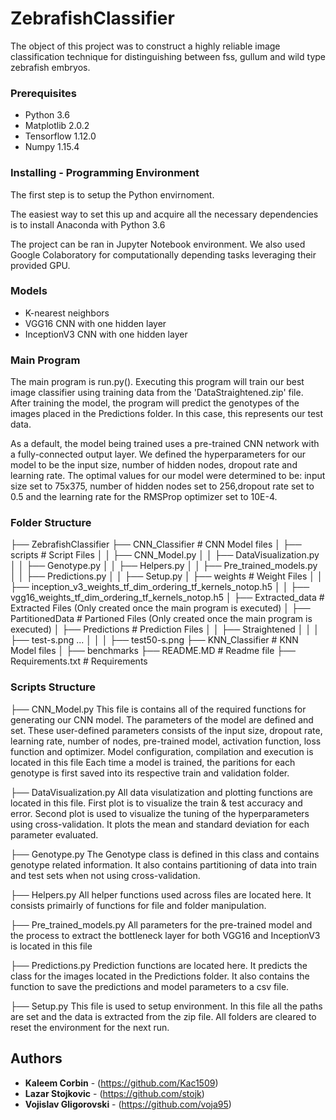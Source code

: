 # ZebrafishClassifier

The object of this project was to construct a highly reliable image classification technique
for distinguishing between fss, gullum and wild type zebrafish embryos.

### Prerequisites

- Python 3.6
- Matplotlib 2.0.2
- Tensorflow 1.12.0
- Numpy 1.15.4


### Installing - Programming Environment

The first step is to setup the Python envirnoment.

The easiest way to set this up and acquire all the necessary dependencies is to install Anaconda
with Python 3.6

The project can be ran in Jupyter Notebook environment. We also used Google Colaboratory for 
computationally depending tasks leveraging their provided GPU. 


### Models

- K-nearest neighbors
- VGG16 CNN with one hidden layer
- InceptionV3 CNN with one hidden layer

### Main Program
The main program is run.py(). Executing this program will train our best image classifier using
training data from the 'DataStraightened.zip' file. After training the model, the program will 
predict the genotypes of the images placed in the Predictions folder. In this case, this represents
our test data.

As a default, the model being trained uses a pre-trained CNN network with a fully-connected output
layer. We defined the hyperparameters for our model to be the input size, number of hidden nodes, 
dropout rate and learning rate. The optimal values for our model were determined to be: input size
set to 75x375, number of hidden nodes set to 256,dropout rate set to 0.5 and the learning rate for
the RMSProp optimizer set to 10E-4.



### Folder Structure
├── ZebrafishClassifier
  ├── CNN_Classifier                    # CNN Model files 
  │   ├── scripts                       # Script Files
  │   │   ├── CNN_Model.py
  │   │   ├── DataVisualization.py
  │   │   ├── Genotype.py
  │   │   ├── Helpers.py
  │   │   ├── Pre_trained_models.py
  │   │   ├── Predictions.py
  │   │   ├── Setup.py
  │   ├── weights                       # Weight Files
  │   │   ├── inception_v3_weights_tf_dim_ordering_tf_kernels_notop.h5
  │   │   ├── vgg16_weights_tf_dim_ordering_tf_kernels_notop.h5
  │   ├── Extracted_data                # Extracted Files (Only created once the main program is executed)
  │   ├── PartitionedData               # Partioned Files (Only created once the main program is executed)
  │   ├── Predictions                   # Prediction Files
  │   │   ├── Straightened
  │   │   │   ├── test-s.png
       ...
  │   │   │   ├── test50-s.png 
  ├── KNN_Classifier                    # KNN Model files
  │   ├── benchmarks
  ├── README.MD                         # Readme file 
  ├── Requirements.txt                  # Requirements 


### Scripts Structure
├── CNN_Model.py
This file is contains all of the required functions for generating our CNN model. The parameters
of the model are defined and set. These user-defined parameters consists of the input size, 
dropout rate, learning rate, number of nodes, pre-trained model, activation function, loss 
function and optimizer. Model configuration, compilation and execution is located in this file
Each time a model is trained, the paritions for each genotype is first saved into its respective
train and validation folder.

├── DataVisualization.py
All data visulatization and plotting functions are located in this file. First plot is to
visualize the train & test accuracy and error. Second plot is used to visualize the tuning of
the hyperparameters using cross-validation. It plots the mean and standard deviation for each
parameter evaluated.

├── Genotype.py
The Genotype class is defined in this class and contains genotype related information. It also
contains partitioning of data into train and test sets when not using cross-validation.

├── Helpers.py
All helper functions used across files are located here. It consists primairly of functions
for file and folder manipulation.

├── Pre_trained_models.py
All parameters for the pre-trained model and the process to extract the bottleneck layer for
both VGG16 and InceptionV3 is located in this file

├── Predictions.py
Prediction functions are located here. It predicts the class for the images located in the
Predictions folder. It also contains the function to save the predictions and model parameters
to a csv file.

├── Setup.py
This file is used to setup environment. In this file all the paths are set and the data is 
extracted from the zip file. All folders are cleared to reset the environment for the next run.

## Authors

* **Kaleem Corbin** - (https://github.com/Kac1509)
* **Lazar Stojkovic** - (https://github.com/stojk)
* **Vojislav Gligorovski** - (https://github.com/voja95)
